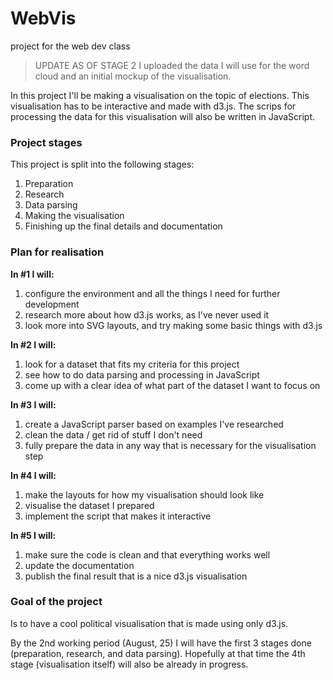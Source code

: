 # WebVis
project for the web dev class

> UPDATE AS OF STAGE 2
I uploaded the data I will use for the word cloud and an initial mockup of the visualisation.

In this project I'll be making a visualisation on the topic of elections. This visualisation has to be interactive and made with d3.js. The scrips for processing the data for this visualisation will also be written in JavaScript.

### Project stages

This project is split into the following stages:

1. Preparation
2. Research
3. Data parsing
4. Making the visualisation
5. Finishing up the final details and documentation

### Plan for realisation

**In #1 I will:**

1. configure the environment and all the things I need for further development
2. research more about how d3.js works, as I've never used it
3. look more into SVG layouts, and try making some basic things with d3.js

**In #2 I will:**

1. look for a dataset that fits my criteria for this project
2. see how to do data parsing and processing in JavaScript
3. come up with a clear idea of what part of the dataset I want to focus on

**In #3 I will:**

1. create a JavaScript parser based on examples I've researched
2. clean the data / get rid of stuff I don't need
3. fully prepare the data in any way that is necessary for the visualisation step

**In #4 I will:**

1. make the layouts for how my visualisation should look like
2. visualise the dataset I prepared
3. implement the script that makes it interactive

**In #5 I will:**

1. make sure the code is clean and that everything works well
2. update the documentation
3. publish the final result that is a nice d3.js visualisation

### Goal of the project

Is to have a cool political visualisation that is made using only d3.js.

By the 2nd working period (August, 25) I will have the first 3 stages done (preparation, research, and data parsing). Hopefully at that time the 4th stage (visualisation itself) will also be already in progress.

